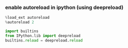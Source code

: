 ### enable autoreload in ipython (using deepreload)

```python
%load_ext autoreload
%autoreload 2

import builtins
from IPython.lib import deepreload
builtins.reload = deepreload.reload
```
